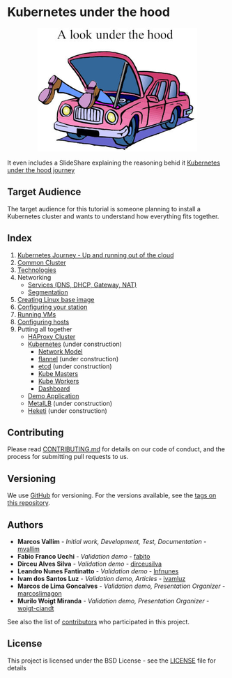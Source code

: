 # Kubernetes under the hood
<p align="center">
  <img src="documentation/images/under-the-hood.jpg">
</p>

It even includes a SlideShare explaining the reasoning behid it [Kubernetes under the hood journey](https://pt.slideshare.net/MarcosVallim1/kubernetes-under-the-hood-journey/MarcosVallim1/kubernetes-under-the-hood-journey)

## Target Audience
The target audience for this tutorial is someone planning to install a Kubernetes cluster and wants to understand how everything fits together.

## Index
1. [Kubernetes Journey - Up and running out of the cloud](documentation/objective.md)
2. [Common Cluster](documentation/common-cluster.md)
3. [Technologies](documentation/technologies.md)
4. Networking
   - [Services (DNS, DHCP, Gateway, NAT)](documentation/network-services.md)
   - [Segmentation](documentation/network-segmentation.md)
5. [Creating Linux base image](documentation/create-linux-image.md)
6. [Configuring your station](documentation/configure-your-station.md)
7. [Running VMs](documentation/running-vms.md)
8. [Configuring hosts](documentation/configure-hosts.md)
9. Putting all together
   - [HAProxy Cluster](documentation/haproxy-cluster.md)
   - [Kubernetes](documentation/kube.md) (under construction)
     - [Network Model](documentation/kube-network-model.md)
     - [flannel](documentation/kube-flannel.md) (under construction)
     - [etcd](documentation/kube-etcd.md) (under construction)
     - [Kube Masters](documentation/kube-masters.md)
     - [Kube Workers](documentation/kube-workers.md)
     - [Dashboard](documentation/kube-dashboard.md)
   - [Demo Application](https://kubernetes.io/docs/tutorials/stateless-application/guestbook/)
   - [MetalLB](documentation/kube-metallb.md) (under construction)
   - [Heketi](documentation/kube-heketi.md) (under construction)

## Contributing

Please read [CONTRIBUTING.md](CONTRIBUTING.md) for details on our code of conduct, and the process for submitting pull requests to us.

## Versioning

We use [GitHub](https://github.com/mvallim/kubernetes-under-the-hood) for versioning. For the versions available, see the [tags on this repository](https://github.com/mvallim/kubernetes-under-the-hood/tags). 

## Authors

* **Marcos Vallim** - *Initial work, Development, Test, Documentation* - [mvallim](https://github.com/mvallim)
* **Fabio Franco Uechi** - *Validation demo* - [fabito](https://github.com/fabito)
* **Dirceu Alves Silva** - *Validation demo* - [dirceusilva](https://github.com/dirceuSilva)
* **Leandro Nunes Fantinatto** - *Validation demo* - [lnfnunes](https://github.com/lnfnunes)
* **Ivam dos Santos Luz** - *Validation demo, Articles* - [ivamluz](https://github.com/ivamluz)
* **Marcos de Lima Goncalves** - *Validation demo, Presentation Organizer* - [marcoslimagon](https://github.com/marcoslimagon)
* **Murilo Woigt Miranda** - *Validation demo, Presentation Organizer* - [woigt-ciandt](https://github.com/woigt-ciandt)

See also the list of [contributors](CONTRIBUTORS.txt) who participated in this project.

## License

This project is licensed under the BSD License - see the [LICENSE](LICENSE) file for details
